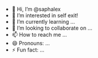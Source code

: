 - 👋 Hi, I’m @saphalex
- 👀 I’m interested in self exit!
- 🌱 I’m currently learning ...
- 💞️ I’m looking to collaborate on ...
- 📫 How to reach me ...
- 😄 Pronouns: ...
- ⚡ Fun fact: ...

<!---
saphalex/saphalex is a ✨ special ✨ repository because its `README.md` (this file) appears on your GitHub profile.
You can click the Preview link to take a look at your changes.
--->

